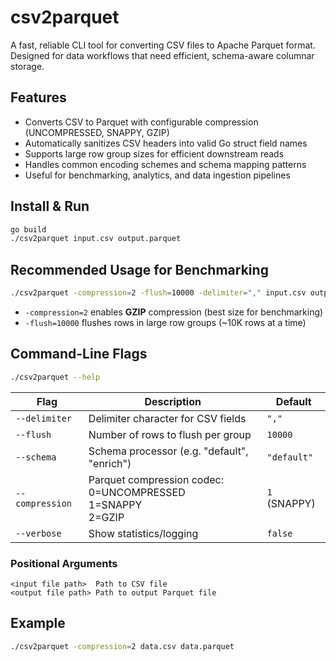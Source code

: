 # csv2parquet

A fast, reliable CLI tool for converting CSV files to Apache Parquet format. Designed for data workflows that need efficient, schema-aware columnar storage.

## Features

- Converts CSV to Parquet with configurable compression (UNCOMPRESSED, SNAPPY, GZIP)
- Automatically sanitizes CSV headers into valid Go struct field names
- Supports large row group sizes for efficient downstream reads
- Handles common encoding schemes and schema mapping patterns
- Useful for benchmarking, analytics, and data ingestion pipelines

## Install & Run

```bash
go build
./csv2parquet input.csv output.parquet
````

## Recommended Usage for Benchmarking

```bash
./csv2parquet -compression=2 -flush=10000 -delimiter="," input.csv output.parquet
```

* `-compression=2` enables **GZIP** compression (best size for benchmarking)
* `-flush=10000` flushes rows in large row groups (\~10K rows at a time)

## Command-Line Flags

```bash
./csv2parquet --help
```

| Flag            | Description                                                         | Default      |
| --------------- | ------------------------------------------------------------------- | ------------ |
| `--delimiter`   | Delimiter character for CSV fields                                  | `","`        |
| `--flush`       | Number of rows to flush per group                                   | `10000`      |
| `--schema`      | Schema processor (e.g. "default", "enrich")                         | `"default"`  |
| `--compression` | Parquet compression codec:<br> 0=UNCOMPRESSED<br>1=SNAPPY<br>2=GZIP | `1` (SNAPPY) |
| `--verbose`     | Show statistics/logging                                             | `false`      |

### Positional Arguments

```
<input file path>  Path to CSV file
<output file path> Path to output Parquet file
```

## Example

```bash
./csv2parquet -compression=2 data.csv data.parquet
```